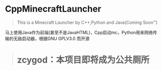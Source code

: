# CppMinecraftLauncher
> This is a Minecraft Launcher by C++,Python and Java(Coming Soon™)

马上使用Java作为前端(甚至不是JavaHTML)，Cpp启动mc，Python用来网络传输的无敌启动器，根据GNU GPLV3.0 而开源

> # zcygod：本项目即将成为公共厕所
